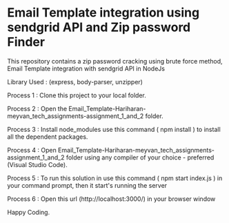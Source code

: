 # Email Template integration using sendgrid API and Zip password Finder

This repository contains a zip password cracking using brute force method, Email Template integration with sendgrid API in NodeJs 

Library Used : (express, body-parser, unzipper)  

Process 1 : Clone this project to your local folder.

Process 2 : Open the Email_Template-Hariharan-meyvan_tech_assignments-assignment_1_and_2 folder.

Process 3 : Install node_modules use this command ( npm install ) to install all the dependent packages.

Process 4 : Open Email_Template-Hariharan-meyvan_tech_assignments-assignment_1_and_2 folder using any compiler of your choice - preferred (Visual Studio Code).

Process 5 : To run this solution in use this command ( npm start index.js ) in your command prompt, then it start's running the server

Process 6 : Open this url (http://localhost:3000/) in your browser window

Happy Coding.

